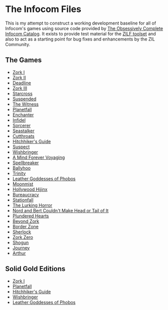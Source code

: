 # The Infocom Files

This is my attempt to construct a working development baseline for all of Infocom's games using source code provided by [The Obsessively Complete Infocom Catalog](https://eblong.com/infocom/). It exists to provide test material for the [ZILF toolset](https://bitbucket.org/jmcgrew/zilf/wiki/Home) and also to act as a starting point for bug fixes and enhancements by the ZIL Community.

## The Games

* [Zork I](https://github.com/the-infocom-files/zork1)
* [Zork II](https://github.com/the-infocom-files/zork2)
* [Deadline]()
* [Zork III]()
* [Starcross]()
* [Suspended]()
* [The Witness]()
* [Planetfall]()
* [Enchanter]()
* [Infidel]()
* [Sorcerer]()
* [Seastalker]()
* [Cutthroats]()
* [Hitchhiker's Guide]()
* [Suspect]()
* [Wishbringer]()
* [A Mind Forever Voyaging]()
* [Spellbreaker]()
* [Ballyhoo]()
* [Trinity]()
* [Leather Goddesses of Phobos]()
* [Moonmist]()
* [Hollywood Hijinx]()
* [Bureaucracy]()
* [Stationfall]()
* [The Lurking Horror]()
* [Nord and Bert Couldn't Make Head or Tail of It]()
* [Plundered Hearts]()
* [Beyond Zork]()
* [Border Zone]()
* [Sherlock]()
* [Zork Zero]()
* [Shogun]()
* [Journey]()
* [Arthur]()

## Solid Gold Editions

* [Zork I]()
* [Planetfall]()
* [Hitchhiker's Guide]()
* [Wishbringer]()
* [Leather Goddesses of Phobos]()
